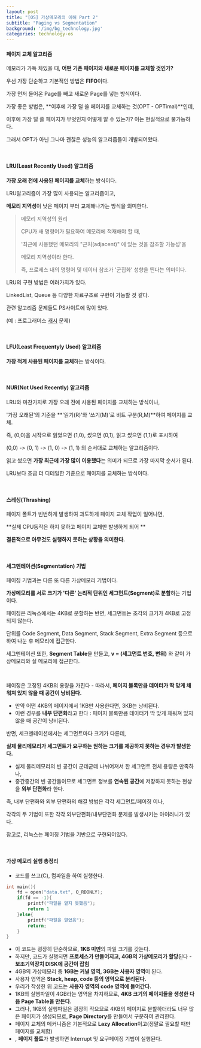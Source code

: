 ```yaml
---
layout: post
title: "[OS] 가상메모리의 이해 Part 2"
subtitle: "Paging vs Segmentation"
background: '/img/bg_technology.jpg'
categories: technology-os
---
```


#### 페이지 교체 알고리즘

메모리가 가득 차있을 때, **어떤 기존 페이지와 새로운 페이지를 교체할 것인가?**

우선 가장 단순하고 기본적인 방법은 **FIFO**이다.

가장 먼저 들어온 Page를 빼고 새로운 Page를 넣는 방식이다.

가장 좋은 방법은, **이후에 가장 덜 쓸 페이지를 교체하는 것(OPT - OPTimal)**인데,

이후에 가장 덜 쓸 페이지가 무엇인지 어떻게 알 수 있는가? 이는 현실적으로 불가능하다.

그래서 OPT가 아닌 그나마 괜찮은 성능의 알고리즘들이 개발되어왔다.

<br>

#### **LRU(Least Recently Used) 알고리즘**

**가장 오래 전에 사용된 페이지를 교체**하는 방식이다.

LRU알고리즘이 가장 많이 사용되는 알고리즘이고,

**메모리 지역성**이 낮은 페이지 부터 교체해나가는 방식을 의미한다.

> 메모리 지역성의 원리
>
> CPU가 새 명령어가 필요하여 메모리에 적재해야 할 때,
>
> '최근에 사용했던 메모리의 "근처(adjacent)" 에 있는 것을 참조할 가능성'을
>
> 메모리 지역성이라 한다.
>
> 즉, 프로세스 내의 명령어 및 데이터 참조가 '군집화' 성향을 띈다는 의미이다.

LRU의 구현 방법은 여러가지가 있다.

LinkedList, Queue 등 다양한 자료구조로 구현이 가능할 것 같다.

관련 알고리즘 문제들도 PS사이트에 많이 있다.

(예 : 프로그래머스 [캐시](https://programmers.co.kr/learn/courses/30/lessons/17680) 문제)



<br>

#### **LFU(Least Frequentyly Used) 알고리즘**

**가장 적게 사용된 페이지를 교체**하는 방식이다.

<br>

#### NUR(Not Used Recently) 알고리즘

LRU와 마찬가지로 가장 오래 전에 사용된 페이지를 교체하는 방식이나,

'가장 오래된'의 기준을 **'읽기(R)'와 '쓰기(M)'로 비트 구분(R,M)**하여 페이지를 교체.

즉, (0,0)을 시작으로 읽었으면 (1,0), 썼으면 (0,1), 읽고 썼으면 (1,1)로 표시하여

(0,0) -> (0, 1) -> (1, 0) -> (1, 1) 의 순서대로 교체하는 알고리즘이다.

읽고 썼으면 **가장 최근에 가장 많이 이용했다**는 의미가 되므로 가장 마지막 순서가 된다.

LRU보다 조금 더 디테일한 기준으로 페이지를 교체하는 방식이다.

<br>

#### 스레싱(Thrashing)

페이지 폴트가 빈번하게 발생하여 과도하게 페이지 교체 작업이 일어나면,

**실제 CPU동작은 하지 못하고 페이지 교체만 발생하게 되어 **

**결론적으로 아무것도 실행하지 못하는 상황을 의미한다.**

<br>

#### 세그멘테이션(Segmentation) 기법

페이징 기법과는 다른 또 다른 가상메모리 기법이다.

**가상메모리를 서로 크기가 '다른' 논리적 단위인 세그먼트(Segment)로 분할**하는 기법이다.

페이징은 리눅스에서는 4KB로 분할하는 반면, 세그먼트는 조각의 크기가 4KB로 고정되지 않는다.

단위를 Code Segment, Data Segment, Stack Segment, Extra Segment 등으로 하여 나눈 후 메모리에 접근한다.

세그멘테이션 또한, **Segment Table**을 만들고, **v = (세그먼트 번호, 변위)** 와 같이 가상메모리와 실 메모리에 접근한다.

<br>

페이징은 고정된 4KB의 용량을 가진다 - 따라서, **페이지 블록만큼 데이터가 딱 맞게 채워져 있지 않을 때 공간이 낭비된다.**

- 만약 어떤 4KB의 페이지에서 1KB만 사용한다면, 3KB는 낭비된다.
- 이런 경우를 **내부 단편화**라고 한다 : 페이지 블록만큼 데이터가 딱 맞게 채워져 있지 않을 때 공간이 낭비된다.

반면, 세크멘테이션에서는 세그먼트마다 크기가 다른데, 

**실제 물리메모리가 세그먼트가 요구하는 원하는 크기를 제공하지 못하는 경우가 발생한다.**

- 실제 물리메모리의 빈 공간이 군데군데 나뉘어져서 한 세그먼트 전체 용량은 만족하나,
- 중간중간의 빈 공간들이므로 세그먼트 정보를 **연속된 공간**에 저장하지 못하는 현상을 **외부 단편화**라 한다.

즉, 내부 단편화와 외부 단편화의 해결 방법은 각각 세그먼트/페이징 이나, 

각각의 두 기법이 또한 각각 외부단편화/내부단편화 문제를 발생시키는 아이러니가 있다.

참고로, 리눅스는 페이징 기법을 기반으로 구현되어있다.

<br>

#### 가상 메모리 실행 총정리

- 코드를 쓰고(C), 컴파일을 하여 실행한다.

```c
int main(){
    fd = open("data.txt", O_RDONLY);
    if(fd == -1){
        printf("파일을 열지 못했음");
        return 1
    }else{
        printf("파일을 열었음");
        return;
    }
}
```

- 이 코드는 굉장히 단순하므로, **1KB 미만**의 파일 크기를 갖는다.
- 하지만, 코드가 실행되면 **프로세스가 만들어지고, 4GB의 가상메모리가 할당**된다 - **보조기억장치 DISK에 공간이 잡힘**
- 4GB의 가상메모리 중 **1GB는 커널 영역, 3GB는 사용자 영역**이 된다.
- 사용자 영역은 **Stack, heap, code 등의 영역으로 분리된다.**
- 우리가 작성한 위 코드는 **사용자 영역의 code 영역에 들어간다.**
- 1KB의 실행파일이 4GB라는 영역을 차지하므로,  **4KB 크기의 페이지들을 생성한 다음 Page Table을 만든다**.
- 그러나, 1KB의 실행파일은 굉장히 작으므로 4KB의 페이지로 분할하더라도 너무 많은 페이지가 생성되므로, **Page Directory**를 만들어서 구분하여 관리한다.
- 페이지 교체의 메커니즘은 기본적으로 **Lazy Allocation**이고(정말로 필요할 때만 페이지를 교체함)
- , **페이지 폴트**가 발생하면 Interrupt 및 요구페이징 기법이 실행된다.

